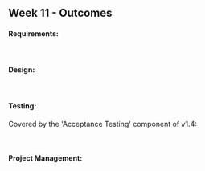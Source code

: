 <link rel="stylesheet" href="{{baseUrl}}/css/main.css">
<link rel="stylesheet" href="{{baseUrl}}/css/schedule.css">

<div class="website-content">

## Week 11 - Outcomes

<div id="main">

<!-- ==================================================================================================== -->

#### Requirements:

<dynamic-panel src="outcome-objectOrientedDomainModel.md" type="info" header=":trophy: Can explain object oriented domain models :star::star::star:" no-close/>

<!-- ==================================================================================================== -->


<br>

#### Design:

<dynamic-panel src="outcome-explainDesignPattern.md" type="warning" header=":trophy: Can apply some more design patterns :star::star:" no-close/>

<!-- ==================================================================================================== -->

<dynamic-panel src="outcome-applyDesignPattern.md" type="info" header=":trophy: Can optimize the use of design patterns :star::star::star:" no-close />

<!-- ==================================================================================================== -->

<br>

#### Testing:

<dynamic-panel src="outcome-heuristic.md" type="warning" header=":trophy: Can apply heuristics to combine multiple test inputs :star::star:" no-close/>


<!-- ==================================================================================================== -->

<panel type="danger" header=":trophy: Can do acceptance testing :star:" expandable>
  <panel header=":dart: Evidence" expanded>

Covered by the 'Acceptance Testing' component of v1.4:

<include src="../../admin/project-v14.md" name="%%Admin &raquo; Project &rarr; v1.4%%" dynamic />

  </panel>
</panel>

<!-- ==================================================================================================== -->

<br>

#### Project Management:

<include src="outcome-processModelTypes.md" />

<!-- ==================================================================================================== -->

<include src="outcome-popularProcessModels.md" />

<!-- ==================================================================================================== -->


</div>
</div>
